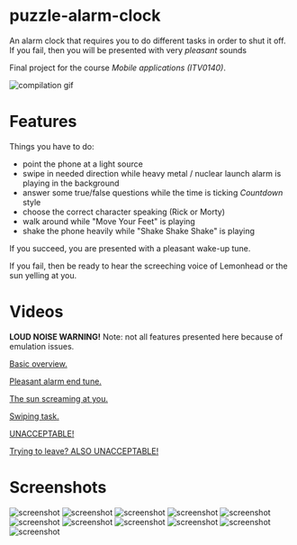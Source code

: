 # puzzle-alarm-clock
An alarm clock that requires you to do different tasks in order to shut it off.
If you fail, then you will be presented with very *pleasant* sounds

Final project for the course *Mobile applications (ITV0140)*.

![compilation gif](https://github.com/Hermanio/puzzle-alarm-clock/blob/master/demo/compilation.gif)
# Features
Things you have to do:
* point the phone at a light source
* swipe in needed direction while heavy metal / nuclear launch alarm is playing in the background
* answer some true/false questions while the time is ticking *Countdown* style
* choose the correct character speaking (Rick or Morty)
* walk around while "Move Your Feet" is playing
* shake the phone heavily while "Shake Shake Shake" is playing

If you succeed, you are presented with a pleasant wake-up tune.

If you fail, then be ready to hear the screeching voice of Lemonhead or the sun yelling at you.

# Videos
**LOUD NOISE WARNING!**
Note: not all features presented here because of emulation issues. 

[Basic overview.](https://ounapuu.ee/static/github/testdrive-pac.webm)

[Pleasant alarm end tune.](https://ounapuu.ee/static/github/alarmend.webm)

[The sun screaming at you.](https://ounapuu.ee/static/github/screamingsun.webm)

[Swiping task.](https://ounapuu.ee/static/github/swipe.webm)

[UNACCEPTABLE!](https://ounapuu.ee/static/github/unacceptable.webm)

[Trying to leave? ALSO UNACCEPTABLE!](https://ounapuu.ee/static/github/unacceptablerickmorty.webm)

# Screenshots
![screenshot](https://github.com/Hermanio/puzzle-alarm-clock/blob/master/demo/1.png) ![screenshot](https://github.com/Hermanio/puzzle-alarm-clock/blob/master/demo/2.png) 
![screenshot](https://github.com/Hermanio/puzzle-alarm-clock/blob/master/demo/3.png) ![screenshot](https://github.com/Hermanio/puzzle-alarm-clock/blob/master/demo/4.png) 
![screenshot](https://github.com/Hermanio/puzzle-alarm-clock/blob/master/demo/5.png) ![screenshot](https://github.com/Hermanio/puzzle-alarm-clock/blob/master/demo/6.png) 
![screenshot](https://github.com/Hermanio/puzzle-alarm-clock/blob/master/demo/7.png) ![screenshot](https://github.com/Hermanio/puzzle-alarm-clock/blob/master/demo/8.png) 
![screenshot](https://github.com/Hermanio/puzzle-alarm-clock/blob/master/demo/9.png) ![screenshot](https://github.com/Hermanio/puzzle-alarm-clock/blob/master/demo/10.png) 
![screenshot](https://github.com/Hermanio/puzzle-alarm-clock/blob/master/demo/11.png) 
